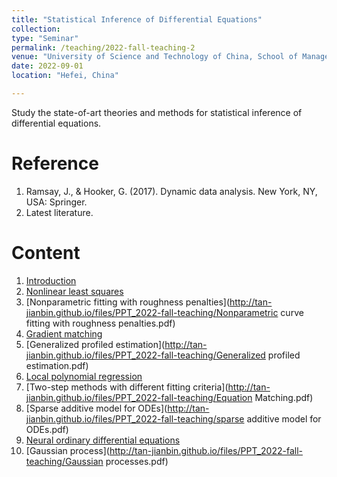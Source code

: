 ```yaml
---
title: "Statistical Inference of Differential Equations"
collection: 
type: "Seminar"
permalink: /teaching/2022-fall-teaching-2
venue: "University of Science and Technology of China, School of Management"
date: 2022-09-01
location: "Hefei, China"

---         
```


Study the state-of-art theories and methods for statistical inference of differential equations.

Reference
======

1. Ramsay, J., & Hooker, G. (2017). Dynamic data analysis. New York, NY, USA: Springer.
2. Latest literature.

Content 
======

1. [Introduction](http://tan-jianbin.github.io/files/PPT_2022-fall-teaching/Introduction.pdf)
2. [Nonlinear least squares](http://tan-jianbin.github.io/files/PPT_2022-fall-teaching/Nonlinear_Least_Squares.pdf)
3. [Nonparametric fitting with roughness penalties](http://tan-jianbin.github.io/files/PPT_2022-fall-teaching/Nonparametric curve fitting with roughness penalties.pdf)
4. [Gradient matching](http://tan-jianbin.github.io/files/PPT_2022-fall-teaching/Gradient_Matching.pdf)
5. [Generalized profiled estimation](http://tan-jianbin.github.io/files/PPT_2022-fall-teaching/Generalized profiled estimation.pdf)
6. [Local polynomial regression](http://tan-jianbin.github.io/files/PPT_2022-fall-teaching/Local_Polynomial.pdf)
7. [Two-step methods with different fitting criteria](http://tan-jianbin.github.io/files/PPT_2022-fall-teaching/Equation Matching.pdf)
8. [Sparse additive model for ODEs](http://tan-jianbin.github.io/files/PPT_2022-fall-teaching/sparse additive model for ODEs.pdf)
9. [Neural ordinary differential equations](http://tan-jianbin.github.io/files/PPT_2022-fall-teaching/NODE-slides.pdf)
10. [Gaussian process](http://tan-jianbin.github.io/files/PPT_2022-fall-teaching/Gaussian processes.pdf)
